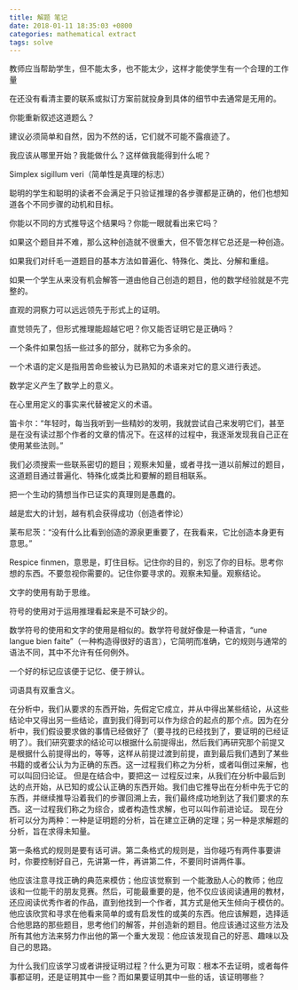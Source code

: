 ```yaml
---
title: 解题 笔记
date: 2018-01-11 18:35:03 +0800
categories: mathematical extract
tags: solve
---
```


教师应当帮助学生，但不能太多，也不能太少，这样才能使学生有一个合理的工作量

在还没有看清主要的联系或拟订方案前就投身到具体的细节中去通常是无用的。

你能重新叙述这道题么？

建议必须简单和自然，因为不然的话，它们就不可能不露痕迹了。

我应该从哪里开始？我能做什么？这样做我能得到什么呢？

Simplex sigillum veri（简单性是真理的标志）

聪明的学生和聪明的读者不会满足于只验证推理的各步骤都是正确的，他们也想知道各个不同步骤的动机和目标。

你能以不同的方式推导这个结果吗？你能一眼就看出来它吗？

如果这个题目并不难，那么这种创造就不很重大，但不管怎样它总还是一种创造。

如果我们对纤毛一道题目的基本方法如普遍化、特殊化、类比、分解和重组。

如果一个学生从来没有机会解答一道由他自己创造的题目，他的数学经验就是不完整的。

直观的洞察力可以远远领先于形式上的证明。

直觉领先了，但形式推理能超越它吧？你又能否证明它是正确吗？

一个条件如果包括一些过多的部分，就称它为多余的。

一个术语的定义是指用苦命些被认为已熟知的术语来对它的意义进行表述。

数学定义产生了数学上的意义。

在心里用定义的事实来代替被定义的术语。

笛卡尔：“年轻时，每当我听到一些精妙的发明，我就尝试自己来发明它们，甚至是在没有读过那个作者的文章的情况下。在这样的过程中，我逐渐发现我自己正在使用某些法则。”

我们必须搜索一些联系密切的题目；观察未知量，或者寻找一道以前解过的题目，这道题目通过普遍化、特殊化或类比和要解的题目相联系。

把一个生动的猜想当作已证实的真理则是愚蠢的。

越是宏大的计划，越有机会获得成功（创造者悖论）

莱布尼茨：“没有什么比看到创造的源泉更重要了，在我看来，它比创造本身更有意思。”

Respice finmen，意思是，盯住目标。记住你的目的，别忘了你的目标。思考你想的东西。不要忽视你需要的。记住你要寻求的。观察未知量。观察结论。

文字的使用有助于思维。

符号的使用对于运用推理看起来是不可缺少的。

数学符号的使用和文字的使用是相似的。数学符号就好像是一种语言，“une langue bien faite”（一种构造得很好的语言），它简明而准确，它的规则与通常的语法不同，其中不允许有任何例外。

一个好的标记应该便于记忆、便于辨认。

词语具有双重含义。

在分析中，我们从要求的东西开始，先假定它成立，并从中得出某些结论，从这些结论中又得出另一些结论，直到我们得到可以作为综合的起点的那个点。因为在分析中，我们假设要求做的事情已经做好了（要寻找的已经找到了，要证明的已经证明了）。我们研究要求的结论可以根据什么前提得出，然后我们再研究那个前提又是根据什么前提得出的，等等，这样从前提过渡到前提，直到最后我们遇到了某些书籍的或者公认为为正确的东西。这一过程我们称之为分析，或者叫倒过来解，也可以叫回归论证。
但是在结合中，要把这一 过程反过来，从我们在分析中最后到达的点开始，从已知的或公认正确的东西开始。我们由它推导出在分析中先于它的东西，并继续推导沿着我们的步骤回溯上去，我们最终成功地到达了我们要求的东西。这一过程我们称之为综合，或者构造性求解，也可以叫作前进论证。
现在分析可以分为两种：一种是证明题的分析，旨在建立正确的定理；另一种是求解题的分析，旨在求得未知量。

第一条格式的规则是要有话可讲。第二条格式的规则是，当你碰巧有两件事要讲时，你要控制好自己，先讲第一件，再讲第二件，不要同时讲两件事。

他应该注意寻找正确的典范来模仿；他应该觉察到 一个能激励人心的教师；他应该和一位能干的朋友竞赛。然后，可能最重要的是，他不仅应该阅读通用的教材，还应阅读优秀作者的作品，直到他找到一个作者，其方式是他天生倾向于模仿的。他应该欣赏和寻求在他看来简单的或有启发性的或美的东西。他应该解题，选择适合他思路的那些题目，思考他们的解答，并创造新的题目。他应该通过这些方法及所有其他方法来努力作出他的第一个重大发现：他应该发现自己的好恶、趣味以及自己的思路。

为什么我们应该学习或者讲授证明过程？什么更为可取：根本不去证明，或者每件事都证明，还是证明其中一些？而如果要证明其中一些的话，该证明哪些？

